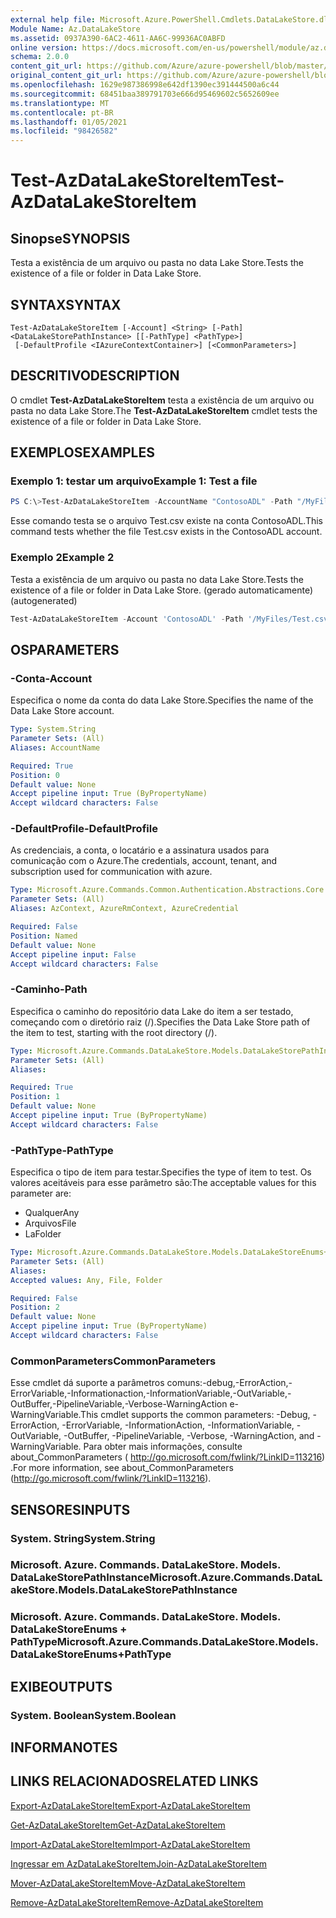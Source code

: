 ```yaml
---
external help file: Microsoft.Azure.PowerShell.Cmdlets.DataLakeStore.dll-Help.xml
Module Name: Az.DataLakeStore
ms.assetid: 0937A390-6AC2-4611-AA6C-99936AC0ABFD
online version: https://docs.microsoft.com/en-us/powershell/module/az.datalakestore/test-azdatalakestoreitem
schema: 2.0.0
content_git_url: https://github.com/Azure/azure-powershell/blob/master/src/DataLakeStore/DataLakeStore/help/Test-AzDataLakeStoreItem.md
original_content_git_url: https://github.com/Azure/azure-powershell/blob/master/src/DataLakeStore/DataLakeStore/help/Test-AzDataLakeStoreItem.md
ms.openlocfilehash: 1629e987386998e642df1390ec391444500a6c44
ms.sourcegitcommit: 68451baa389791703e666d95469602c5652609ee
ms.translationtype: MT
ms.contentlocale: pt-BR
ms.lasthandoff: 01/05/2021
ms.locfileid: "98426582"
---
```

# <span data-ttu-id="ddd65-101">Test-AzDataLakeStoreItem</span><span class="sxs-lookup"><span data-stu-id="ddd65-101">Test-AzDataLakeStoreItem</span></span>

## <span data-ttu-id="ddd65-102">Sinopse</span><span class="sxs-lookup"><span data-stu-id="ddd65-102">SYNOPSIS</span></span>
<span data-ttu-id="ddd65-103">Testa a existência de um arquivo ou pasta no data Lake Store.</span><span class="sxs-lookup"><span data-stu-id="ddd65-103">Tests the existence of a file or folder in Data Lake Store.</span></span>

## <span data-ttu-id="ddd65-104">SYNTAX</span><span class="sxs-lookup"><span data-stu-id="ddd65-104">SYNTAX</span></span>

```
Test-AzDataLakeStoreItem [-Account] <String> [-Path] <DataLakeStorePathInstance> [[-PathType] <PathType>]
 [-DefaultProfile <IAzureContextContainer>] [<CommonParameters>]
```

## <span data-ttu-id="ddd65-105">DESCRITIVO</span><span class="sxs-lookup"><span data-stu-id="ddd65-105">DESCRIPTION</span></span>
<span data-ttu-id="ddd65-106">O cmdlet **Test-AzDataLakeStoreItem** testa a existência de um arquivo ou pasta no data Lake Store.</span><span class="sxs-lookup"><span data-stu-id="ddd65-106">The **Test-AzDataLakeStoreItem** cmdlet tests the existence of a file or folder in Data Lake Store.</span></span>

## <span data-ttu-id="ddd65-107">EXEMPLOS</span><span class="sxs-lookup"><span data-stu-id="ddd65-107">EXAMPLES</span></span>

### <span data-ttu-id="ddd65-108">Exemplo 1: testar um arquivo</span><span class="sxs-lookup"><span data-stu-id="ddd65-108">Example 1: Test a file</span></span>
```powershell
PS C:\>Test-AzDataLakeStoreItem -AccountName "ContosoADL" -Path "/MyFiles/Test.csv"
```

<span data-ttu-id="ddd65-109">Esse comando testa se o arquivo Test.csv existe na conta ContosoADL.</span><span class="sxs-lookup"><span data-stu-id="ddd65-109">This command tests whether the file Test.csv exists in the ContosoADL account.</span></span>

### <span data-ttu-id="ddd65-110">Exemplo 2</span><span class="sxs-lookup"><span data-stu-id="ddd65-110">Example 2</span></span>

<span data-ttu-id="ddd65-111">Testa a existência de um arquivo ou pasta no data Lake Store.</span><span class="sxs-lookup"><span data-stu-id="ddd65-111">Tests the existence of a file or folder in Data Lake Store.</span></span> <span data-ttu-id="ddd65-112">(gerado automaticamente)</span><span class="sxs-lookup"><span data-stu-id="ddd65-112">(autogenerated)</span></span>

<!-- Aladdin Generated Example -->
```powershell
Test-AzDataLakeStoreItem -Account 'ContosoADL' -Path '/MyFiles/Test.csv' -PathType Any
```

## <span data-ttu-id="ddd65-113">OS</span><span class="sxs-lookup"><span data-stu-id="ddd65-113">PARAMETERS</span></span>

### <span data-ttu-id="ddd65-114">-Conta</span><span class="sxs-lookup"><span data-stu-id="ddd65-114">-Account</span></span>
<span data-ttu-id="ddd65-115">Especifica o nome da conta do data Lake Store.</span><span class="sxs-lookup"><span data-stu-id="ddd65-115">Specifies the name of the Data Lake Store account.</span></span>

```yaml
Type: System.String
Parameter Sets: (All)
Aliases: AccountName

Required: True
Position: 0
Default value: None
Accept pipeline input: True (ByPropertyName)
Accept wildcard characters: False
```

### <span data-ttu-id="ddd65-116">-DefaultProfile</span><span class="sxs-lookup"><span data-stu-id="ddd65-116">-DefaultProfile</span></span>
<span data-ttu-id="ddd65-117">As credenciais, a conta, o locatário e a assinatura usados para comunicação com o Azure.</span><span class="sxs-lookup"><span data-stu-id="ddd65-117">The credentials, account, tenant, and subscription used for communication with azure.</span></span>

```yaml
Type: Microsoft.Azure.Commands.Common.Authentication.Abstractions.Core.IAzureContextContainer
Parameter Sets: (All)
Aliases: AzContext, AzureRmContext, AzureCredential

Required: False
Position: Named
Default value: None
Accept pipeline input: False
Accept wildcard characters: False
```

### <span data-ttu-id="ddd65-118">-Caminho</span><span class="sxs-lookup"><span data-stu-id="ddd65-118">-Path</span></span>
<span data-ttu-id="ddd65-119">Especifica o caminho do repositório data Lake do item a ser testado, começando com o diretório raiz (/).</span><span class="sxs-lookup"><span data-stu-id="ddd65-119">Specifies the Data Lake Store path of the item to test, starting with the root directory (/).</span></span>

```yaml
Type: Microsoft.Azure.Commands.DataLakeStore.Models.DataLakeStorePathInstance
Parameter Sets: (All)
Aliases:

Required: True
Position: 1
Default value: None
Accept pipeline input: True (ByPropertyName)
Accept wildcard characters: False
```

### <span data-ttu-id="ddd65-120">-PathType</span><span class="sxs-lookup"><span data-stu-id="ddd65-120">-PathType</span></span>
<span data-ttu-id="ddd65-121">Especifica o tipo de item para testar.</span><span class="sxs-lookup"><span data-stu-id="ddd65-121">Specifies the type of item to test.</span></span>
<span data-ttu-id="ddd65-122">Os valores aceitáveis para esse parâmetro são:</span><span class="sxs-lookup"><span data-stu-id="ddd65-122">The acceptable values for this parameter are:</span></span>
- <span data-ttu-id="ddd65-123">Qualquer</span><span class="sxs-lookup"><span data-stu-id="ddd65-123">Any</span></span> 
- <span data-ttu-id="ddd65-124">Arquivos</span><span class="sxs-lookup"><span data-stu-id="ddd65-124">File</span></span> 
- <span data-ttu-id="ddd65-125">La</span><span class="sxs-lookup"><span data-stu-id="ddd65-125">Folder</span></span>

```yaml
Type: Microsoft.Azure.Commands.DataLakeStore.Models.DataLakeStoreEnums+PathType
Parameter Sets: (All)
Aliases:
Accepted values: Any, File, Folder

Required: False
Position: 2
Default value: None
Accept pipeline input: True (ByPropertyName)
Accept wildcard characters: False
```

### <span data-ttu-id="ddd65-126">CommonParameters</span><span class="sxs-lookup"><span data-stu-id="ddd65-126">CommonParameters</span></span>
<span data-ttu-id="ddd65-127">Esse cmdlet dá suporte a parâmetros comuns:-debug,-ErrorAction,-ErrorVariable,-Informationaction,-InformationVariable,-OutVariable,-OutBuffer,-PipelineVariable,-Verbose-WarningAction e-WarningVariable.</span><span class="sxs-lookup"><span data-stu-id="ddd65-127">This cmdlet supports the common parameters: -Debug, -ErrorAction, -ErrorVariable, -InformationAction, -InformationVariable, -OutVariable, -OutBuffer, -PipelineVariable, -Verbose, -WarningAction, and -WarningVariable.</span></span> <span data-ttu-id="ddd65-128">Para obter mais informações, consulte about_CommonParameters ( http://go.microsoft.com/fwlink/?LinkID=113216) .</span><span class="sxs-lookup"><span data-stu-id="ddd65-128">For more information, see about_CommonParameters (http://go.microsoft.com/fwlink/?LinkID=113216).</span></span>

## <span data-ttu-id="ddd65-129">SENSORES</span><span class="sxs-lookup"><span data-stu-id="ddd65-129">INPUTS</span></span>

### <span data-ttu-id="ddd65-130">System. String</span><span class="sxs-lookup"><span data-stu-id="ddd65-130">System.String</span></span>

### <span data-ttu-id="ddd65-131">Microsoft. Azure. Commands. DataLakeStore. Models. DataLakeStorePathInstance</span><span class="sxs-lookup"><span data-stu-id="ddd65-131">Microsoft.Azure.Commands.DataLakeStore.Models.DataLakeStorePathInstance</span></span>

### <span data-ttu-id="ddd65-132">Microsoft. Azure. Commands. DataLakeStore. Models. DataLakeStoreEnums + PathType</span><span class="sxs-lookup"><span data-stu-id="ddd65-132">Microsoft.Azure.Commands.DataLakeStore.Models.DataLakeStoreEnums+PathType</span></span>

## <span data-ttu-id="ddd65-133">EXIBE</span><span class="sxs-lookup"><span data-stu-id="ddd65-133">OUTPUTS</span></span>

### <span data-ttu-id="ddd65-134">System. Boolean</span><span class="sxs-lookup"><span data-stu-id="ddd65-134">System.Boolean</span></span>

## <span data-ttu-id="ddd65-135">INFORMA</span><span class="sxs-lookup"><span data-stu-id="ddd65-135">NOTES</span></span>

## <span data-ttu-id="ddd65-136">LINKS RELACIONADOS</span><span class="sxs-lookup"><span data-stu-id="ddd65-136">RELATED LINKS</span></span>

[<span data-ttu-id="ddd65-137">Export-AzDataLakeStoreItem</span><span class="sxs-lookup"><span data-stu-id="ddd65-137">Export-AzDataLakeStoreItem</span></span>](./Export-AzDataLakeStoreItem.md)

[<span data-ttu-id="ddd65-138">Get-AzDataLakeStoreItem</span><span class="sxs-lookup"><span data-stu-id="ddd65-138">Get-AzDataLakeStoreItem</span></span>](./Get-AzDataLakeStoreItem.md)

[<span data-ttu-id="ddd65-139">Import-AzDataLakeStoreItem</span><span class="sxs-lookup"><span data-stu-id="ddd65-139">Import-AzDataLakeStoreItem</span></span>](./Import-AzDataLakeStoreItem.md)

[<span data-ttu-id="ddd65-140">Ingressar em AzDataLakeStoreItem</span><span class="sxs-lookup"><span data-stu-id="ddd65-140">Join-AzDataLakeStoreItem</span></span>](./Join-AzDataLakeStoreItem.md)

[<span data-ttu-id="ddd65-141">Mover-AzDataLakeStoreItem</span><span class="sxs-lookup"><span data-stu-id="ddd65-141">Move-AzDataLakeStoreItem</span></span>](./Move-AzDataLakeStoreItem.md)

[<span data-ttu-id="ddd65-142">Remove-AzDataLakeStoreItem</span><span class="sxs-lookup"><span data-stu-id="ddd65-142">Remove-AzDataLakeStoreItem</span></span>](./Remove-AzDataLakeStoreItem.md)



